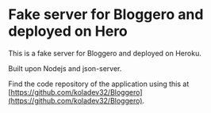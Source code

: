 # Fake server for Bloggero and deployed on Hero

This is a fake server for Bloggero and deployed on Heroku.

Built upon Nodejs and json-server.

Find the code repository of the application using this at [https://github.com/koladev32/Bloggero](https://github.com/koladev32/Bloggero).
